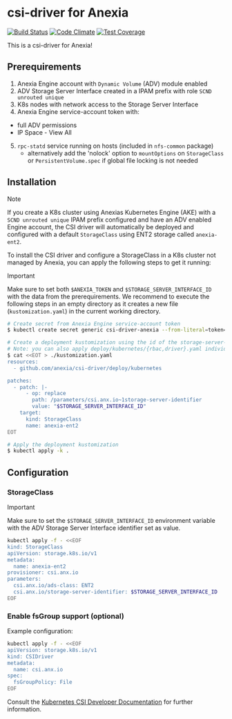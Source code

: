 # csi-driver for Anexia

[![Build Status](https://github.com/anexia/csi-driver/actions/workflows/push.yml/badge.svg?branch=main&event=push)](https://github.com/anexia/csi-driver/actions/workflows/push.yml)
[![Code Climate](https://codeclimate.com/github/anexia/csi-driver.png)](https://codeclimate.com/github/anexia/csi-driver)
[![Test Coverage](https://api.codeclimate.com/v1/badges/9f866bbcd866440b1f64/test_coverage)](https://codeclimate.com/github/anexia/csi-driver/test_coverage)

This is a csi-driver for Anexia!

## Prerequirements

1. Anexia Engine account with `Dynamic Volume` (ADV) module enabled
2. ADV Storage Server Interface created in a IPAM prefix with role `SCND unrouted unique`
3. K8s nodes with network access to the Storage Server Interface
4. Anexia Engine service-account token with:
  - full ADV permissions
  - IP Space - View All
5. `rpc-statd` service running on hosts (included in `nfs-common` package)
    * alternatively add the 'nolock' option to `mountOptions` on `StorageClass` or `PersistentVolume.spec` if global file locking is not needed

## Installation

> [!NOTE]
> If you create a K8s cluster using Anexias Kubernetes Engine (AKE) with a `SCND unrouted unique` IPAM prefix configured and have an ADV enabled Engine account,
> the CSI driver will automatically be deployed and configured with a default `StorageClass` using ENT2 storage called `anexia-ent2`.

To install the CSI driver and configure a StorageClass in a K8s cluster not managed by Anexia, you can apply the following steps to get it running:

> [!IMPORTANT]
> Make sure to set both `$ANEXIA_TOKEN` and `$STORAGE_SERVER_INTERFACE_ID` with the data from the prerequirements.
> We recommend to execute the following steps in an empty directory as it creates a new file (`kustomization.yaml`) in the current working directory.

```bash
# Create secret from Anexia Engine service-account token
$ kubectl create secret generic csi-driver-anexia --from-literal=token=$ANEXIA_TOKEN -n kube-system

# Create a deployment kustomization using the id of the storage-server-interface
# Note: you can also apply deploy/kubernetes/{rbac,driver}.yaml individualy if you don't want to use kustomize
$ cat <<EOT > ./kustomization.yaml
resources:
  - github.com/anexia/csi-driver/deploy/kubernetes

patches:
  - patch: |-
      - op: replace
        path: /parameters/csi.anx.io~1storage-server-identifier
        value: "$STORAGE_SERVER_INTERFACE_ID"
    target:
      kind: StorageClass
      name: anexia-ent2
EOT

# Apply the deployment kustomization
$ kubectl apply -k .
```

## Configuration

### StorageClass

> [!IMPORTANT]
> Make sure to set the `$STORAGE_SERVER_INTERFACE_ID` environment variable with the ADV Storage Server Interface identifier set as value.

```bash
kubectl apply -f - <<EOF
kind: StorageClass
apiVersion: storage.k8s.io/v1
metadata:
  name: anexia-ent2
provisioner: csi.anx.io
parameters:
  csi.anx.io/ads-class: ENT2
  csi.anx.io/storage-server-identifier: $STORAGE_SERVER_INTERFACE_ID
EOF
```

### Enable fsGroup support (optional)

Example configuration:

```bash
kubectl apply -f - <<EOF
apiVersion: storage.k8s.io/v1
kind: CSIDriver
metadata:
  name: csi.anx.io
spec:
  fsGroupPolicy: File
EOF
```

Consult the [Kubernetes CSI Developer Documentation](https://kubernetes-csi.github.io/docs/support-fsgroup.html) for further information.

